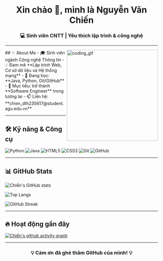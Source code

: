 

<h1 align="center">Xin chào 👋, mình là Nguyễn Văn Chiến</h1>
<h3 align="center">💻 Sinh viên CNTT | Yêu thích lập trình & công nghệ</h3>

---
<img align="right" width="300px" height="300px" alt="coding_gif" src="https://media.giphy.com/media/v1.Y2lkPTc5MGI3NjExbHZwcHN2YmwzMzQyZXo0emVqb2NkcGVzN2N4dWxhZm1hMDQ1em9ubSZlcD12MV9zdGlja2Vyc19zZWFyY2gmY3Q9cw/ZuOMrNqKyYt218kKq6/giphy.gif" />
## ✨ About Me
- 🎓 Sinh viên ngành Công nghệ Thông tin  
- 💡 Đam mê **Lập trình Web, Cơ sở dữ liệu và Hệ thống mạng**  
- 🌱 Đang học: **Java, Python, Git/GitHub**  
- 🚀 Mục tiêu: trở thành **Software Engineer** trong tương lai  
- 📫 Liên hệ: **chien_dth235617@student.agu.edu.vn**

---

## 🛠️ Kỹ năng & Công cụ
![Python](https://img.shields.io/badge/Python-3776AB?style=for-the-badge&logo=python&logoColor=white)
![Java](https://img.shields.io/badge/Java-007396?style=for-the-badge&logo=openjdk&logoColor=white)
![HTML5](https://img.shields.io/badge/HTML5-E34F26?style=for-the-badge&logo=html5&logoColor=white)
![CSS3](https://img.shields.io/badge/CSS3-1572B6?style=for-the-badge&logo=css3&logoColor=white)
![Git](https://img.shields.io/badge/Git-F05032?style=for-the-badge&logo=git&logoColor=white)
![GitHub](https://img.shields.io/badge/GitHub-181717?style=for-the-badge&logo=github&logoColor=white)

---

## 📊 GitHub Stats
![Chiến's GitHub stats](https://github-readme-stats.vercel.app/api?username=DTH235617-NGUYENVANCHIEN&show_icons=true&theme=tokyonight)  

![Top Langs](https://github-readme-stats.vercel.app/api/top-langs/?username=DTH235617-NGUYENVANCHIEN&layout=compact&theme=tokyonight)  

![GitHub Streak](https://streak-stats.demolab.com/?user=DTH235617-NGUYENVANCHIEN&theme=tokyonight)

---

## 🔥 Hoạt động gần đây
[![Chiến's github activity graph](https://github-readme-activity-graph.vercel.app/graph?username=DTH235617-NGUYENVANCHIEN&theme=tokyo-night)](https://github.com/ashutosh00710/github-readme-activity-graph)

---


<h3 align="center">💡 Cảm ơn đã ghé thăm GitHub của mình! 💡</h3>
